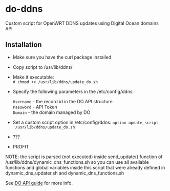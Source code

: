 # do-ddns

Custom script for OpenWRT DDNS updates using Digital Ocean domains API

## Installation

- Make sure you have the curl package installed
- Copy script to /usr/lib/ddns/
- Make it executable:  
  `# chmod +x /usr/lib/ddns/update_do.sh`
- Specify the following parameters in the /etc/config/ddns:

  `Username` - the record id in the DO API structure.  
  `Password` - API Token  
  `Domain` - the domain managed by DO

- Set a custom script option in /etc/config/ddns:
  `option update_script '/usr/lib/ddns/update_do.sh'`
- ???
- PROFIT

NOTE: the script is parsed (not executed) inside send_update() function
of /usr/lib/ddns/dynamic_dns_functions.sh so you can use all available 
functions and global variables inside this script that were already defined
in dynamic_dns_updater.sh and dynamic_dns_functions.sh

See [DO API guide](https://developers.digitalocean.com/documentation/v2/#domains) for more info.
